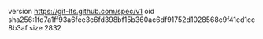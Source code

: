 version https://git-lfs.github.com/spec/v1
oid sha256:1fd7a1ff93a6fee3c6fd398bf15b360ac6df91752d1028568c9f41ed1cc8b3af
size 2832
